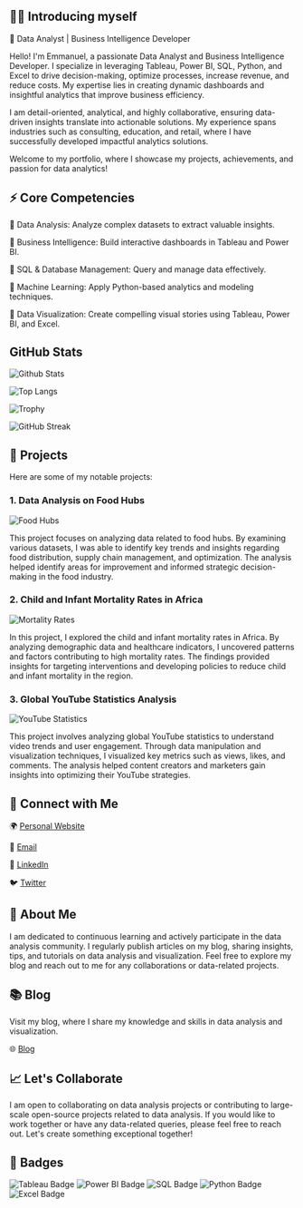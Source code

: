 ## 🙋‍♂ Introducing myself

🌟 Data Analyst | Business Intelligence Developer

Hello! I'm Emmanuel, a passionate Data Analyst and Business Intelligence Developer. I specialize in leveraging Tableau, Power BI, SQL, Python, and Excel to drive decision-making, optimize processes, increase revenue, and reduce costs. My expertise lies in creating dynamic dashboards and insightful analytics that improve business efficiency.

I am detail-oriented, analytical, and highly collaborative, ensuring data-driven insights translate into actionable solutions. My experience spans industries such as consulting, education, and retail, where I have successfully developed impactful analytics solutions.

Welcome to my portfolio, where I showcase my projects, achievements, and passion for data analytics!

## ⚡ Core Competencies

🔹 Data Analysis: Analyze complex datasets to extract valuable insights.

🔹 Business Intelligence: Build interactive dashboards in Tableau and Power BI.

🔹 SQL & Database Management: Query and manage data effectively.

🔹 Machine Learning: Apply Python-based analytics and modeling techniques.

🔹 Data Visualization: Create compelling visual stories using Tableau, Power BI, and Excel.

## GitHub Stats

![Github Stats](https://github-readme-stats.vercel.app/api?username=EmmanuelFakayode)

![Top Langs](https://github-readme-stats.vercel.app/api/top-langs/?username=EmmanuelFakayode)

![Trophy](https://github-profile-trophy.vercel.app/?username=EmmanuelFakayode)

![GitHub Streak](https://streak-stats.demolab.com/?user=EmmanuelFakayode)

## 🚀 Projects

Here are some of my notable projects:

### 1. Data Analysis on Food Hubs
![Food Hubs](https://github.com/EmmanuelFakayode/EmmanuelFakayode/blob/main/food_hubs.png)

This project focuses on analyzing data related to food hubs. By examining various datasets, I was able to identify key trends and insights regarding food distribution, supply chain management, and optimization. The analysis helped identify areas for improvement and informed strategic decision-making in the food industry.

### 2. Child and Infant Mortality Rates in Africa
![Mortality Rates](https://github.com/EmmanuelFakayode/EmmanuelFakayode/blob/main/mortality_rates.png)

In this project, I explored the child and infant mortality rates in Africa. By analyzing demographic data and healthcare indicators, I uncovered patterns and factors contributing to high mortality rates. The findings provided insights for targeting interventions and developing policies to reduce child and infant mortality in the region.

### 3. Global YouTube Statistics Analysis
![YouTube Statistics](https://github.com/EmmanuelFakayode/EmmanuelFakayode/blob/main/youtube_statistics.png)

This project involves analyzing global YouTube statistics to understand video trends and user engagement. Through data manipulation and visualization techniques, I visualized key metrics such as views, likes, and comments. The analysis helped content creators and marketers gain insights into optimizing their YouTube strategies.

## 🔗 Connect with Me

🌍 [Personal Website](https://www.emmanuelfakayode.com/)

📧 [Email](mailto:emmanuelfakayode@example.com)

👔 [LinkedIn](https://www.linkedin.com/in/emmanuelfakayode/)

🐦 [Twitter](https://twitter.com/emmanuelfakay)

## 👤 About Me

I am dedicated to continuous learning and actively participate in the data analysis community. I regularly publish articles on my blog, sharing insights, tips, and tutorials on data analysis and visualization. Feel free to explore my blog and reach out to me for any collaborations or data-related projects.

## 📚 Blog

Visit my blog, where I share my knowledge and skills in data analysis and visualization.

🌐 [Blog](https://www.emmanuelfakayode.com/blog/)

## 📈 Let's Collaborate

I am open to collaborating on data analysis projects or contributing to large-scale open-source projects related to data analysis. If you would like to work together or have any data-related queries, please feel free to reach out. Let's create something exceptional together!

## 🌟 Badges

![Tableau Badge](https://img.shields.io/badge/Tableau-Expert-orange)
![Power BI Badge](https://img.shields.io/badge/Power%20BI-Proficient-blue)
![SQL Badge](https://img.shields.io/badge/SQL-Intermediate-yellow)
![Python Badge](https://img.shields.io/badge/Python-Proficient-green)
![Excel Badge](https://img.shields.io/badge/Excel-Advanced-red)
